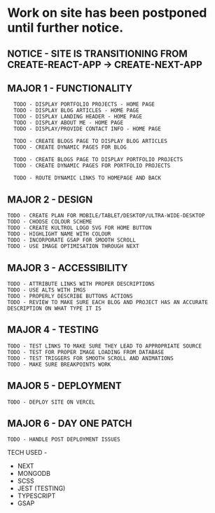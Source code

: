 # Work on site has been postponed until further notice.

## NOTICE - SITE IS TRANSITIONING FROM CREATE-REACT-APP -> CREATE-NEXT-APP 

## MAJOR 1 - FUNCTIONALITY

	  TODO - DISPLAY PORTFOLIO PROJECTS - HOME PAGE
	  TODO - DISPLAY BLOG ARTICLES - HOME PAGE
	  TODO - DISPLAY LANDING HEADER - HOME PAGE
	  TODO - DISPLAY ABOUT ME - HOME PAGE
	  TODO - DISPLAY/PROVIDE CONTACT INFO - HOME PAGE

	  TODO - CREATE BLOGS PAGE TO DISPLAY BLOG ARTICLES 
      TODO - CREATE DYNAMIC PAGES FOR BLOG

	  TODO - CREATE BLOGS PAGE TO DISPLAY PORTFOLIO PROJECTS
	  TODO - CREATE DYNAMIC PAGES FOR PORTFOLIO PROJECTS

	  TODO - ROUTE DYNAMIC LINKS TO HOMEPAGE AND BACK
## MAJOR 2 - DESIGN

	TODO - CREATE PLAN FOR MOBILE/TABLET/DESKTOP/ULTRA-WIDE-DESKTOP
	TODO - CHOOSE COLOUR SCHEME
	TODO - CREATE KULTROL LOGO SVG FOR HOME BUTTON
	TODO - HIGHLIGHT NAME WITH COLOUR
	TODO - INCORPORATE GSAP FOR SMOOTH SCROLL
	TODO - USE IMAGE OPTIMISATION THROUGH NEXT
  
## MAJOR 3 - ACCESSIBILITY

	TODO - ATTRIBUTE LINKS WITH PROPER DESCRIPTIONS
	TODO - USE ALTS WITH IMGS
	TODO - PROPERLY DESCRIBE BUTTONS ACTIONS
	TODO - REVIEW TO MAKE SURE EACH BLOG AND PROJECT HAS AN ACCURATE DESCRIPTION ON WHAT TYPE IT IS
## MAJOR 4 - TESTING

	TODO - TEST LINKS TO MAKE SURE THEY LEAD TO APPROPRIATE SOURCE
	TODO - TEST FOR PROPER IMAGE LOADING FROM DATABASE
	TODO - TEST TRIGGERS FOR SMOOTH SCROLL AND ANIMATIONS
	TODO - MAKE SURE BREAKPOINTS WORK
## MAJOR 5 - DEPLOYMENT

	TODO - DEPLOY SITE ON VERCEL
## MAJOR 6 - DAY ONE PATCH

	TODO - HANDLE POST DEPLOYMENT ISSUES

TECH USED - 
 - NEXT
 - MONGODB
 - SCSS
 - JEST (TESTING)
 - TYPESCRIPT
 - GSAP
  
 
